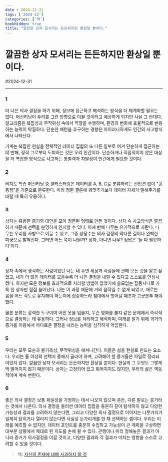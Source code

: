 ```yaml
---
date : 2024-12-31
tags: ['2024-12']
categories: ['책']
bookHidden: true
title: "깔끔한 상자 모서리는 든든하지만 환상일 뿐이다."
---
```


# 깔끔한 상자 모서리는 든든하지만 환상일 뿐이다.

#2024-12-31

---

### 1

더 나은 의사 결정을 하기 위해, 정보에 접근하고 해석하는 방식을 더 체계화할 필요는 없다.
머신러닝이 우리를 그런 방향으로 이끌 것이라고 예상하게 되지만 사실 그 반대다. 알고리즘은 복잡성과 무작위성 속에서 역할을 수행하며, 환경의 변화에 효율적으로 반응하는 능력이 탁월하다. 단순한 패턴을 추구하는 경향은 아이러니하게도 인간의 사고방식에서 나타난다.

기계는 복잡한 현실을 전체적인 데이터 집합의 또 다른 일부로 여겨 단순하게 접근하는 데 반해, 정작 그로부터 도피하는 것은 우리 인간이다. 단순하거나 직접적이지 않은 대상을 더 복잡한 방식으로 사고하는 통찰력과 자발성이 인간에게 필요한 것이다.

### 2

비지도 학습 머신러닝 중 클러스터링은 데이터를 A, B, C로 분류하려는 선입견 없이 "공통점"을 기준으로 분류한다. 미리 정한 결론에 꿰맞추기보다 데이터 자체가 말해주기를 바랄 때 특히 유용하다.

### 3

상자는 유용한 증거와 대안을 모아 정돈된 형태로 만든 것이다. 상자 속 사고방식은 깔끔하기 때문에 선택을 분명하게 인지할 수 있다.
이에 반해 나무는 유기적으로 자란다. 나무는 우리를 사방으로 이끌 수 있고, 그중 상당수는 의사 결정의 막다른 길이나 완벽한 미궁으로 밝혀진다. 
그러면 어느 쪽이 나을까? 상자, 아니면 나무? 정답은 '둘 다 필요하다'이다. 

### 4

상자 속에서 생각하는 사람이었던 나는 내 주변 세상과 사람들에 관해 모든 것을 알고 싶었고, 내가 더 많은 데이터를 모을수록 더 나은 결정을 내릴 수 있다고 스스로를 안심시켰다.
하지만 모은 정보를 효과적으로 처리할 방법이 없었기에 쓸모없는 잡동사니로 가득 찬 상자만 점점 늘어났다. 나는 이 과정 때문에 거의 움직일 수 없게 되었고, 때로는 몸을 어느 각도로 유지해야 하는지에 집중하느라 침대에서 벗어날 때조차 고군분투 해야했다.

물론 분류는 강력한 도구이며 어떤 옷을 입을지, 무슨 영화를 볼지 같은 문제에서 즉각적으로 결정하는 데 유용하다. 그러나 정보를 처리하고 해석하며, 미래를 알기 위해 과거의 증거를 이용해서 까다로운 결정을 내리는 능력을 심각하게 억압한다.

### 5

우리는 모두 모순과 불가측성, 무작위성을 헤쳐나간다. 이들은 삶을 현실로 만드는 요소다.
우리는 둘 이상의 선택지 중에서 골라야 하며, 고려해야 할 증거들은 파일로 정리되어있지 않다. 깔끔한 상자 모서리는 든든하지만 환상일 뿐이다. 현실의 그 무엇도 그렇게 딱 떨어지지 않기 때문이다. 상자는 고정되어 있고 휘어지지도 않지만, 우리의 삶은 역동적이며 계속 변한다.

### 6

좋은 의사 결정은 보통 확실성을 가정하는 데서 나오지 않으며 혼돈, 다른 말로는 증거라는 것에서 나온다. 의사 결정을 둘러싼 데이터 집합을 충분히 깊이 탐색하지 않고 다양한 가능성과 결과를 고려하지 않는다면, 그리고 다양한 의사 결정으로 이어지는 나뭇가지가 일제히 닫히거나 열리지 않는다면 사실상 눈가리개를 한 채 선택하는 셈이다. 우리는 미래를 예측할 수 없지만, 데이터 포인트를 충분히 수집하고 가능성이 큰 계획을 구상하면 대부분 상황에서 제대로 된 지도를 손에 쥘 수 있다. 관행이나 미리 정해놓은 결과가 아니라 증거가 의사결정을 이끌 것이고, 다양한 결과와 각 결과가 미치는 영향을 스스로 고려할 수 있을 것이다.

> 책: [자신의 존재에 대해 사과하지 말 것](https://yshghid.github.io/docs/hobby/book/book4)
